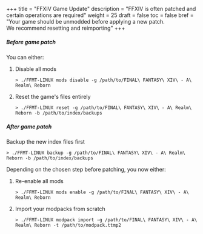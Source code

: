 +++
title = "FFXIV Game Update"
description = "FFXIV is often patched and certain operations are required"
weight = 25
draft = false
toc = false
bref = "Your game should be unmodded before applying a new patch. <br/>We recommend resetting and reimporting"
+++

##### Before game patch
You can either:

1. Disable all mods

	```
	> ./FFMT-LINUX mods disable -g /path/to/FINAL\ FANTASY\ XIV\ - A\ Realm\ Reborn
	```

2. Reset the game's files entirely 

	```
	> ./FFMT-LINUX reset -g /path/to/FINAL\ FANTASY\ XIV\ - A\ Realm\ Reborn -b /path/to/index/backups
	```

##### After game patch
Backup the new index files first
```
> ./FFMT-LINUX backup -g /path/to/FINAL\ FANTASY\ XIV\ - A\ Realm\ Reborn -b /path/to/index/backups
```
Depending on the chosen step before patching, you now either:

1. Re-enable all mods
	
	```
	> ./FFMT-LINUX mods enable -g /path/to/FINAL\ FANTASY\ XIV\ - A\ Realm\ Reborn
	```
2. Import your modpacks from scratch
	
	```
	> ./FFMT-LINUX modpack import -g /path/to/FINAL\ FANTASY\ XIV\ - A\ Realm\ Reborn -t /path/to/modpack.ttmp2
	```
